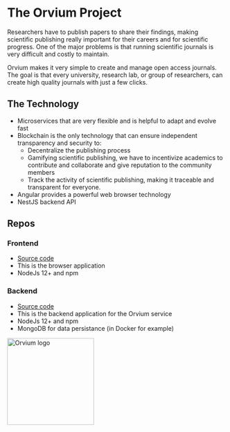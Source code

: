 # The Orvium Project

Researchers have to publish papers to share their findings, making scientific publishing really important for their careers and for scientific progress. One of the major problems is that running scientific journals is very difficult and costly to maintain.

Orvium makes it very simple to create and manage open access journals. The goal is that every university, research lab, or group of researchers, can create high quality journals with just a few clicks.


## The Technology

- Microservices that are very flexible and is helpful to adapt and evolve fast
- Blockchain is the only technology that can ensure independent transparency and security to:
	- Decentralize the publishing process
	- Gamifying scientific publishing, we have to incentivize academics to contribute and collaborate and give reputation to the community members 
	- Track the activity of scientific publishing, making it traceable and transparent for everyone.
- Angular provides a powerful web browser technology
- NestJS backend API


## Repos

### Frontend
- [Source code](https://github.com/LedgerProject/orvium-frontend)
 - This is the browser application
 - NodeJs 12+ and npm

### Backend
- [Source code](https://github.com/LedgerProject/orvium-backend)
 - This is the backend application for the Orvium service
 - NodeJs 12+ and npm
 - MongoDB for data persistance (in Docker for example)


<img width="200" alt="Orvium logo" src="https://docs.orvium.io/newlogo.png">

